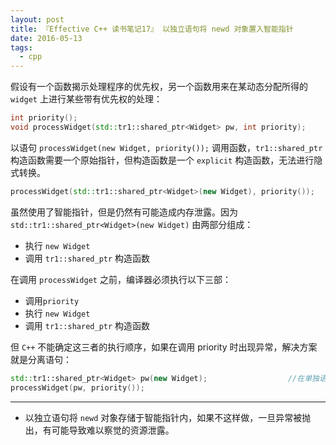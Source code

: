 ```yaml
---
layout: post
title: 『Effective C++ 读书笔记17』 以独立语句将 newd 对象置入智能指针
date: 2016-05-13
tags:
  - cpp
---
```


假设有一个函数揭示处理程序的优先权，另一个函数用来在某动态分配所得的 `widget` 上进行某些带有优先权的处理：


```cpp
int priority();
void processWidget(std::tr1::shared_ptr<Widget> pw, int priority);
```
<!-- more -->
以语句 `processWidget(new Widget, priority());` 调用函数，`tr1::shared_ptr` 构造函数需要一个原始指针，但构造函数是一个 `explicit` 构造函数，无法进行隐式转换。

```cpp
processWidget(std::tr1::shared_ptr<Widget>(new Widget), priority());
```
虽然使用了智能指针，但是仍然有可能造成内存泄露。因为  `std::tr1::shared_ptr<Widget>(new Widget)` 由两部分组成：

-	执行 `new Widget`
-	调用 `tr1::shared_ptr` 构造函数

在调用 `processWidget` 之前，编译器必须执行以下三部：

-	调用`priority`
-	执行 `new Widget`
-	调用 `tr1::shared_ptr` 构造函数

但 `C++` 不能确定这三者的执行顺序，如果在调用 priority 时出现异常，解决方案就是分离语句：

```cpp
std::tr1::shared_ptr<Widget> pw(new Widget);                  //在单独语句内智能指针存储 newed 对象
processWidget(pw, priority());
```

---

-  以独立语句将 `newd` 对象存储于智能指针内，如果不这样做，一旦异常被抛出，有可能导致难以察觉的资源泄露。

